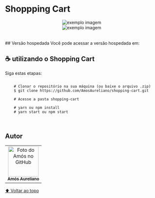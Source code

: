 # Shoppping Cart

<div align="center" id="shopping-cart">
    <img src="./assets/logo.svg" alt="exemplo imagem">
    
<br>
    <img src="https://github.com/rocketseat-education/maratona-discover-01/raw/main/.github/devfinances.png" alt="exemplo imagem">
</div>
<br>

<br>
## Versão hospedada
Você pode acessar a versão hospedada em: 

<br>

## ☕ utilizando o Shopping Cart
Siga estas etapas:
```

    # Clonar o repositório na sua máquina (ou baixe o arquivo .zip)
    $ git clone https://github.com/AmosAureliano/shopping-cart.git
   
    # Acesse a pasta shopping-cart
   
    # yarn ou npm install
    # yarn start ou npm start    
```
<br>


##  Autor

<table>
  <tr>
    <td align="center">
      <a href="#">
        <img src="https://avatars.githubusercontent.com/u/46070110?v=4" width="100px;" alt="Foto do Amós no GitHub"/><br>
        <sub>
          <b>Amós Aureliano</b>
        </sub>
      </a>
    </td>
  </tr>
</table>



[⬆ Voltar ao topo](#shopping-cart)<br>
